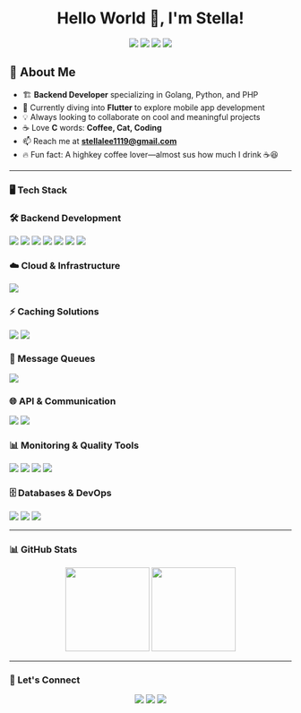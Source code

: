 <h1 align="center">Hello World 👋, I'm Stella!</h1>

<p align="center">
  <img src="https://img.shields.io/badge/Golang-%2300ADD8.svg?style=for-the-badge&logo=go&logoColor=white" />
  <img src="https://img.shields.io/badge/Python-%233776AB.svg?style=for-the-badge&logo=python&logoColor=white" />
  <img src="https://img.shields.io/badge/PHP-%23777BB4.svg?style=for-the-badge&logo=php&logoColor=white" />
  <img src="https://img.shields.io/badge/Flutter-%2302569B.svg?style=for-the-badge&logo=flutter&logoColor=white" />
</p>

## 🚀 About Me  
- 🏗 **Backend Developer** specializing in Golang, Python, and PHP  
- 🌱 Currently diving into **Flutter** to explore mobile app development  
- 💡 Always looking to collaborate on cool and meaningful projects  
- ☕ Love **C** words: **Coffee, Cat, Coding**  
- 📫 Reach me at **stellalee1119@gmail.com**  
- 🔥 Fun fact: A highkey coffee lover—almost sus how much I drink ☕😆  

---

### 🖥️ Tech Stack  

### 🛠️ Backend Development  
<p align="left">
  <img src="https://img.shields.io/badge/Golang-%2300ADD8.svg?style=for-the-badge&logo=go&logoColor=white" />
  <img src="https://img.shields.io/badge/Fiber-%2335C0FB.svg?style=for-the-badge&logo=fiber&logoColor=white" />
  <img src="https://img.shields.io/badge/Gin-%23000000.svg?style=for-the-badge&logo=gin&logoColor=white" />
  <img src="https://img.shields.io/badge/GORM-%234B275F.svg?style=for-the-badge&logo=go&logoColor=white" />
  <img src="https://img.shields.io/badge/Django-%23092E20.svg?style=for-the-badge&logo=django&logoColor=white" />
  <img src="https://img.shields.io/badge/CodeIgniter-%23F05133.svg?style=for-the-badge&logo=codeigniter&logoColor=white" />
  <img src="https://img.shields.io/badge/Laravel-%23FF2D20.svg?style=for-the-badge&logo=laravel&logoColor=white" />
</p>

### ☁️ Cloud & Infrastructure  
<p align="left">
  <img src="https://img.shields.io/badge/AWS-%23232F3E.svg?style=for-the-badge&logo=amazonaws&logoColor=white" />
</p>

### ⚡ Caching Solutions  
<p align="left">
  <img src="https://img.shields.io/badge/Redis-%23DC382D.svg?style=for-the-badge&logo=redis&logoColor=white" />
  <img src="https://img.shields.io/badge/Memcached-%230A1D37.svg?style=for-the-badge&logo=memcached&logoColor=white" />
</p>

### 📩 Message Queues  
<p align="left">
  <img src="https://img.shields.io/badge/RabbitMQ-%23314A86.svg?style=for-the-badge&logo=rabbitmq&logoColor=white" />
</p>

### 🌐 API & Communication  
<p align="left">
  <img src="https://img.shields.io/badge/RESTful_API-%23F7B731.svg?style=for-the-badge&logo=api&logoColor=white" />
  <img src="https://img.shields.io/badge/gRPC-%232696FF.svg?style=for-the-badge&logo=grpc&logoColor=white" />
</p>

### 📊 Monitoring & Quality Tools  
<p align="left">
  <img src="https://img.shields.io/badge/Prometheus-%2300A3E0.svg?style=for-the-badge&logo=prometheus&logoColor=white" />
  <img src="https://img.shields.io/badge/Grafana-%23F46800.svg?style=for-the-badge&logo=grafana&logoColor=white" />
  <img src="https://img.shields.io/badge/New%20Relic-%23FF6600.svg?style=for-the-badge&logo=newrelic&logoColor=white" />
  <img src="https://img.shields.io/badge/SonarQube-%2300B5E2.svg?style=for-the-badge&logo=sonarqube&logoColor=white" />
</p>

### 🗄️ Databases & DevOps  
<p align="left">
  <img src="https://img.shields.io/badge/MySQL-%234479A1.svg?style=for-the-badge&logo=mysql&logoColor=white" />
  <img src="https://img.shields.io/badge/Docker-%232496ED.svg?style=for-the-badge&logo=docker&logoColor=white" />
  <img src="https://img.shields.io/badge/Jenkins-%23D24939.svg?style=for-the-badge&logo=jenkins&logoColor=white" />
</p>


---

### 📊 GitHub Stats
<p align="center">
  <img src="https://github-readme-stats.vercel.app/api?username=stella-newprint&show_icons=true&theme=tokyonight" height="150" />
  <img src="https://github-readme-stats.vercel.app/api/top-langs/?username=stella-newprint&layout=compact&theme=tokyonight" height="150" />
</p>

---

### 💬 Let's Connect  
<p align="center">
  <a href="mailto:stellalee1119@gmail.com"><img src="https://img.shields.io/badge/Email-D14836?style=for-the-badge&logo=gmail&logoColor=white"/></a>
  <a href="https://github.com/Gahyunlee23"><img src="https://img.shields.io/badge/GitHub-181717?style=for-the-badge&logo=github&logoColor=white"/></a>
  <a href="https://www.notion.so/My-Coding-Portfolio-190f7a46f2c28036870ad3796600bd55"><img src="https://img.shields.io/badge/Notion-%23000000.svg?style=for-the-badge&logo=notion&logoColor=white"/></a>
</p>
